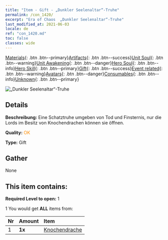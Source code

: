```yaml
---
title: "Item - Gift - „Dunkler Seelenaltar“-Truhe"
permalink: /con_1420/
excerpt: "Era of Chaos  „Dunkler Seelenaltar“-Truhe"
last_modified_at: 2021-06-03
locale: de
ref: "con_1420.md"
toc: false
classes: wide
---
```

 [Materials](/ItemsDE/){: .btn .btn--primary}[Artifacts](/ItemsDE/Artifacts/){: .btn .btn--success}[Unit Soul](/ItemsDE/UnitSoul/){: .btn .btn--warning}[Unit Awakening](/ItemsDE/UnitAwakening/){: .btn .btn--danger}[Hero Soul](/ItemsDE/HeroSoul/){: .btn .btn--info}[Hero Skill](/ItemsDE/HeroSkill/){: .btn .btn--primary}[Gift](/ItemsDE/Gift/){: .btn .btn--success}[Event related](/ItemsDE/Events/){: .btn .btn--warning}[Avatars](/ItemsDE/Avatars/){: .btn .btn--danger}[Consumables](/ItemsDE/Consumables/){: .btn .btn--info}[Unknown](/ItemsDE/Unknown/){: .btn .btn--primary}

 ![„Dunkler Seelenaltar“-Truhe](/images/t/i_907034.png)

## Details
 **Beschreibung:** Eine Schatztruhe umgeben von Tod und Finsternis, nur die Lords im Besitz von Knochendrachen können sie öffnen.

 **Quality:** <span style="color: #FF8C00">OK</span>

 **Type:** Gift

## Gather

  None

## This item contains:

 **Required Level to open:** 1

 1 You would get **ALL** items  from:

  | Nr | Amount |     Item    |
  |:---|:-------|:------------|
  | 1 |  **1x** | [Knochendrache](/ItemsDE/unt_214/) |  | 
